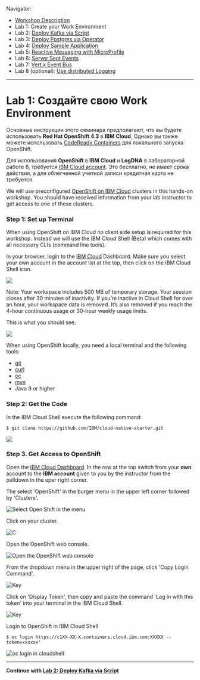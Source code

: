 Navigator:
* [Workshop Description](https://ibm.github.io/workshop-quarkus-openshift-reactive-messaging/)
* Lab 1: Create your Work Environment
* Lab 2: [Deploy Kafka via Script](lab2.md)
* Lab 3: [Deploy Postgres via Operator](lab3.md)
* Lab 4: [Deploy Sample Application](lab4.md)
* Lab 5: [Reactive Messaging with MicroProfile](lab5.md)
* Lab 6: [Server Sent Events](lab6.md)
* Lab 7: [Vert.x Event Bus](lab7.md)
* Lab 8 (optional): [Use distributed Logging](lab8.md)

---

# Lab 1: Создайте свою Work Environment

Основные инструкции этого семинара предполагают, что вы будете использовать **Red Hat OpenShift 4.3** в **IBM Cloud**. Однако вы также можете использовать [CodeReady Containers](https://github.com/code-ready/crc) для локального запуска OpenShift.

Для использования **OpenShift** в **IBM Cloud** и **LogDNA** в лабораторной работе 8, требуется [IBM Cloud account](http://ibm.biz/nheidloff). Это бесплатно, не имеет срока действия, а для облегченной учетной записи кредитная карта не требуется.

We will use preconfigured [OpenShift on IBM Cloud](https://cloud.ibm.com/kubernetes/catalog/openshiftcluster) clusters in this hands-on workshop. You should have received information from your lab instructor to get access to one of these clusters.

### Step 1: Set up Terminal

When using OpenShift on IBM Cloud no client side setup is required for this workshop. Instead we will use the IBM Cloud Shell (Beta) which comes with all necessary CLIs (command line tools).

In your browser, login to the [IBM Cloud](https://cloud.ibm.com) Dashboard. Make sure you select your own account in the account list at the top, then click on the IBM Cloud Shell icon.

![](../images/cloud-shell-launch.png)

Note: Your workspace includes 500 MB of temporary storage. Your session closes after 30 minutes of inactivity. If you’re inactive in Cloud Shell for over an hour, your workspace data is removed. It’s also removed if you reach the 4-hour continuous usage or 30-hour weekly usage limits.

This is what you should see:

![](../images/cloud-shell.png)

When using OpenShift locally, you need a local terminal and the following tools: 

* [git](https://git-scm.com/book/en/v2/Getting-Started-Installing-Git)
* [curl](https://curl.haxx.se/download.html)
* [oc](https://docs.openshift.com/container-platform/4.3/welcome/index.html)
* [mvn](https://maven.apache.org/ref/3.6.3/maven-embedder/cli.html)
* Java 9 or higher

### Step 2: Get the Code

In the IBM Cloud Shell execute the following command:

```
$ git clone https://github.com/IBM/cloud-native-starter.git
```

![](../images/cloud-shell-clone.png)

### Step 3. Get Access to OpenShift

Open the [IBM Cloud Dashboard](https://cloud.ibm.com). In the row at the top switch from your **own** account to the **IBM account** given to you by the instructor from the pulldown in the uper right corner.

The select 'OpenShift' in the burger menu in the upper left corner followed by 'Clusters'.

![Select Open Shift in the menu](../images/openshift-console-launch1.png)

Click on your cluster.

![C](../images/openshift-console-launch2.png)

Open the OpenShift web console.

![Open the OpenShift web console](../images/openshift-console-launch3.png)

From the dropdown menu in the upper right of the page, click 'Copy Login Command'. 

![Key](../images/openshift-login1.png)

Click on 'Display Token', then copy and paste the command 'Log in with this token' into your terminal in the IBM Cloud Shell.

![Key](../images/openshift-login2.png)

Login to OpenShift in IBM Cloud Shell

```
$ oc login https://c1XX-XX-X.containers.cloud.ibm.com:XXXXX --token=xxxxxx'
```

![oc login in cloudshell](../images/openshift-login3.png)

---

__Continue with [Lab 2: Deploy Kafka via Script](lab2.md)__

